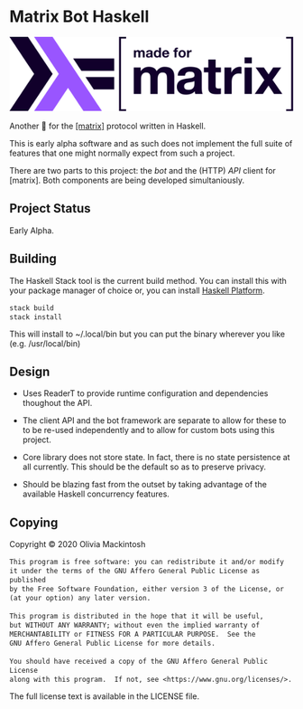# Matrix Bot Haskell
![Haskell Matrix](docs/images/haskell-matrix.svg?raw=true)

Another 🤖 for the [[matrix]](https://matrix.org) protocol written in Haskell.

This is early alpha software and as such does not implement the full suite of
features that one might normally expect from such a project.

There are two parts to this project: the _bot_ and the (HTTP) _API_ client for
[matrix]. Both components are being developed simultaniously.

## Project Status

Early Alpha.

## Building

The Haskell Stack tool is the current build method. You can install this with your package manager of choice or, you can install [Haskell Platform](https://haskell.org/platform).

```
stack build
stack install
```
This will install to ~/.local/bin but you can put the binary wherever you like (e.g. /usr/local/bin)

## Design

* Uses ReaderT to provide runtime configuration and dependencies thoughout the API.

* The client API and the bot framework are separate to allow for these to to be
    re-used independently and to allow for custom bots using this project.

* Core library does not store state. In fact, there is no state persistence at all
    currently. This should be the default so as to preserve privacy.

* Should be blazing fast from the outset by taking advantage of the available
    Haskell concurrency features.

## Copying

Copyright © 2020 Olivia Mackintosh

```
This program is free software: you can redistribute it and/or modify
it under the terms of the GNU Affero General Public License as published
by the Free Software Foundation, either version 3 of the License, or
(at your option) any later version.

This program is distributed in the hope that it will be useful,
but WITHOUT ANY WARRANTY; without even the implied warranty of
MERCHANTABILITY or FITNESS FOR A PARTICULAR PURPOSE.  See the
GNU Affero General Public License for more details.

You should have received a copy of the GNU Affero General Public License
along with this program.  If not, see <https://www.gnu.org/licenses/>.
```

The full license text is available in the LICENSE file.
